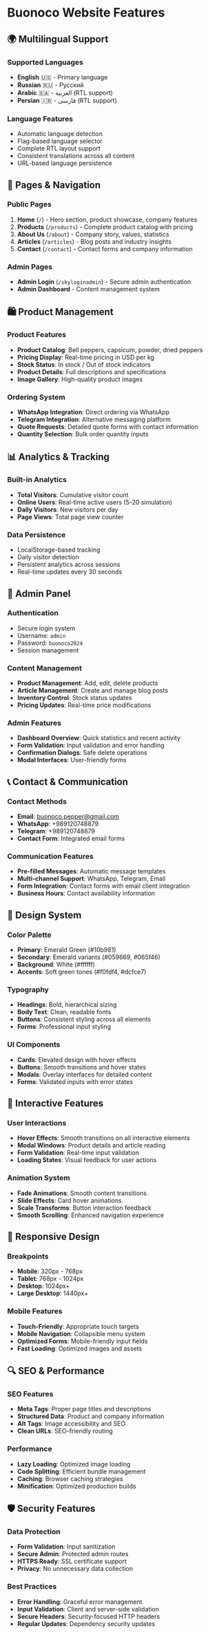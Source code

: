 # Buonoco Website Features

## 🌍 Multilingual Support

### Supported Languages
- **English** 🇺🇸 - Primary language
- **Russian** 🇷🇺 - Русский
- **Arabic** 🇸🇦 - العربية (RTL support)
- **Persian** 🇮🇷 - فارسی (RTL support)

### Language Features
- Automatic language detection
- Flag-based language selector
- Complete RTL layout support
- Consistent translations across all content
- URL-based language persistence

## 📱 Pages & Navigation

### Public Pages
1. **Home** (`/`) - Hero section, product showcase, company features
2. **Products** (`/products`) - Complete product catalog with pricing
3. **About Us** (`/about`) - Company story, values, statistics
4. **Articles** (`/articles`) - Blog posts and industry insights
5. **Contact** (`/contact`) - Contact forms and company information

### Admin Pages
- **Admin Login** (`/skyloginadmin`) - Secure admin authentication
- **Admin Dashboard** - Content management system

## 🛍️ Product Management

### Product Features
- **Product Catalog**: Bell peppers, capsicum, powder, dried peppers
- **Pricing Display**: Real-time pricing in USD per kg
- **Stock Status**: In stock / Out of stock indicators
- **Product Details**: Full descriptions and specifications
- **Image Gallery**: High-quality product images

### Ordering System
- **WhatsApp Integration**: Direct ordering via WhatsApp
- **Telegram Integration**: Alternative messaging platform
- **Quote Requests**: Detailed quote forms with contact information
- **Quantity Selection**: Bulk order quantity inputs

## 📊 Analytics & Tracking

### Built-in Analytics
- **Total Visitors**: Cumulative visitor count
- **Online Users**: Real-time active users (5-20 simulation)
- **Daily Visitors**: New visitors per day
- **Page Views**: Total page view counter

### Data Persistence
- LocalStorage-based tracking
- Daily visitor detection
- Persistent analytics across sessions
- Real-time updates every 30 seconds

## 🔐 Admin Panel

### Authentication
- Secure login system
- Username: `admin`
- Password: `buonoco2024`
- Session management

### Content Management
- **Product Management**: Add, edit, delete products
- **Article Management**: Create and manage blog posts
- **Inventory Control**: Stock status updates
- **Pricing Updates**: Real-time price modifications

### Admin Features
- **Dashboard Overview**: Quick statistics and recent activity
- **Form Validation**: Input validation and error handling
- **Confirmation Dialogs**: Safe delete operations
- **Modal Interfaces**: User-friendly forms

## 📞 Contact & Communication

### Contact Methods
- **Email**: buonoco.pepper@gmail.com
- **WhatsApp**: +989120748879
- **Telegram**: +989120748879
- **Contact Form**: Integrated email forms

### Communication Features
- **Pre-filled Messages**: Automatic message templates
- **Multi-channel Support**: WhatsApp, Telegram, Email
- **Form Integration**: Contact forms with email client integration
- **Business Hours**: Contact availability information

## 🎨 Design System

### Color Palette
- **Primary**: Emerald Green (#10b981)
- **Secondary**: Emerald variants (#059669, #065f46)
- **Background**: White (#ffffff)
- **Accents**: Soft green tones (#f0fdf4, #dcfce7)

### Typography
- **Headings**: Bold, hierarchical sizing
- **Body Text**: Clean, readable fonts
- **Buttons**: Consistent styling across all elements
- **Forms**: Professional input styling

### UI Components
- **Cards**: Elevated design with hover effects
- **Buttons**: Smooth transitions and hover states
- **Modals**: Overlay interfaces for detailed content
- **Forms**: Validated inputs with error states

## 🔄 Interactive Features

### User Interactions
- **Hover Effects**: Smooth transitions on all interactive elements
- **Modal Windows**: Product details and article reading
- **Form Validation**: Real-time input validation
- **Loading States**: Visual feedback for user actions

### Animation System
- **Fade Animations**: Smooth content transitions
- **Slide Effects**: Card hover animations
- **Scale Transforms**: Button interaction feedback
- **Smooth Scrolling**: Enhanced navigation experience

## 📱 Responsive Design

### Breakpoints
- **Mobile**: 320px - 768px
- **Tablet**: 768px - 1024px
- **Desktop**: 1024px+
- **Large Desktop**: 1440px+

### Mobile Features
- **Touch-Friendly**: Appropriate touch targets
- **Mobile Navigation**: Collapsible menu system
- **Optimized Forms**: Mobile-friendly input fields
- **Fast Loading**: Optimized images and assets

## 🔍 SEO & Performance

### SEO Features
- **Meta Tags**: Proper page titles and descriptions
- **Structured Data**: Product and company information
- **Alt Tags**: Image accessibility and SEO
- **Clean URLs**: SEO-friendly routing

### Performance
- **Lazy Loading**: Optimized image loading
- **Code Splitting**: Efficient bundle management
- **Caching**: Browser caching strategies
- **Minification**: Optimized production builds

## 🛡️ Security Features

### Data Protection
- **Form Validation**: Input sanitization
- **Secure Admin**: Protected admin routes
- **HTTPS Ready**: SSL certificate support
- **Privacy**: No unnecessary data collection

### Best Practices
- **Error Handling**: Graceful error management
- **Input Validation**: Client and server-side validation
- **Secure Headers**: Security-focused HTTP headers
- **Regular Updates**: Dependency security updates